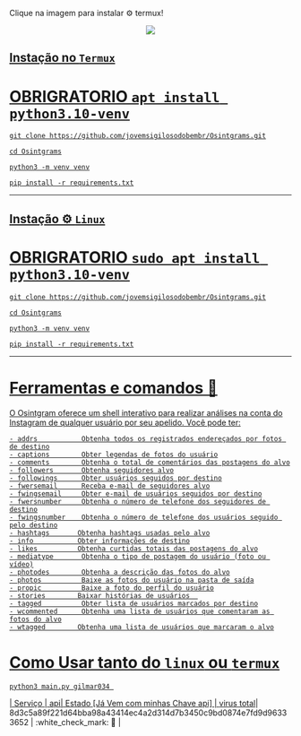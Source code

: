  Clique na imagem para instalar ⚙️ termux!   
     
 <p align="center">
   <a href="https://github.com/termux/termux-app/releases/download/v0.118.0/termux-app_v0.118.0+github-debug_arm64-v8a.apk">
    <img src="https://play-lh.googleusercontent.com/GojT7ENQ8axOV1PJhcZcMNlSgTD4w_F-N5rkEW_hnZmJbkn8p0A8ncYx-9y1iLlyUq0=w240-h480-rw">


## Instação no  ```Termux```


# OBRIGRATORIO    ```apt install python3.10-venv```


```
git clone https://github.com/jovemsigilosodobembr/Osintgrams.git
```
```
cd Osintgrams
```

```
python3 -m venv venv
```

```
pip install -r requirements.txt
```


------------------------------

## Instação ⚙️ ```Linux```


# OBRIGRATORIO    ```sudo apt install python3.10-venv```


```
git clone https://github.com/jovemsigilosodobembr/Osintgrams.git
```
```
cd Osintgrams
```

```
python3 -m venv venv
```

```
pip install -r requirements.txt
```

-----------------------

# Ferramentas e comandos 🧰

O Osintgram oferece um shell interativo para realizar análises na conta do Instagram de qualquer usuário por seu apelido. Você pode ter:

```text
- addrs           Obtenha todos os registrados endereçados por fotos de destino
- captions        Obter legendas de fotos do usuário
- comments        Obtenha o total de comentários das postagens do alvo
- followers       Obtenha seguidores alvo
- followings      Obter usuários seguidos por destino
- fwersemail      Receba e-mail de seguidores alvo
- fwingsemail     Obter e-mail de usuários seguidos por destino
- fwersnumber     Obtenha o número de telefone dos seguidores de destino
- fwingsnumber    Obtenha o número de telefone dos usuários seguido pelo destino
- hashtags       Obtenha hashtags usadas pelo alvo
- info           Obter informações de destino
- likes          Obtenha curtidas totais das postagens do alvo
- mediatype       Obtenha o tipo de postagem do usuário (foto ou vídeo)
- photodes        Obtenha a descrição das fotos do alvo
- photos          Baixe as fotos do usuário na pasta de saída
- propic          Baixe a foto do perfil do usuário
- stories        Baixar histórias de usuários  
- tagged          Obter lista de usuários marcados por destino
- wcommented      Obtenha uma lista de usuários que comentaram as fotos do alvo
- wtagged        Obtenha uma lista de usuários que marcaram o alvo
```    
    
# Como Usar tanto do ```linux``` ou ```termux```

```
python3 main.py gilmar034 
```

| Serviço | api| Estado 
\[Já Vem com minhas Chave api\]
| [virus total](https://www.virustotal.com/)| 8d3c5a89f221d64bba98a43414ec4a2d314d7b3450c9bd0874e7fd9d96333652 | :white\_check\_mark: :key: |

